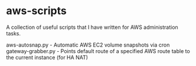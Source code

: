 aws-scripts
============

A collection of useful scripts that I have written for AWS administration tasks.

aws-autosnap.py - Automatic AWS EC2 volume snapshots via cron
gateway-grabber.py - Points default route of a specified AWS route table to the current instance (for HA NAT)
